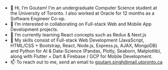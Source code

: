 - 👋 Hi, I’m Goutam! I'm an undergraduate Computer Science student at the University of Toronto. I also worked at Oracle for 12 months as a Software Engineer Co-op.
- 👀 I’m interested in collaborating on Full-stack Web and Mobile App Development projects.
- 🌱 I’m currently learning React concepts such as Redux & Next.js
- 💪 My skills consist of Full-stack Web Development (JavaScript, HTML/CSS + Bootstrap, React, Node.js, Express.js, AJAX, MongoDB) and Python for AI & Data-Science (Pandas, Plotly, Seaborn, Matplotlib), along with Flutter + Dart & Firebase / GCP for Mobile Development.
- 📫 To reach out to me, send an email to goutam.singh@mail.utoronto.ca
